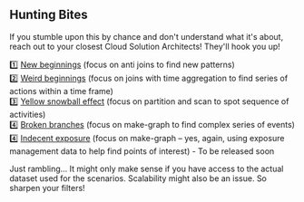 ## Hunting Bites

If you stumble upon this by chance and don't understand what it's about, reach out to your closest Cloud Solution Architects! They'll hook you up!

1️⃣ [New beginnings](/01-NewBeginnings.md) (focus on anti joins to find new patterns)        
2️⃣ [Weird beginnings](/02-WeirdBeginnings.md) (focus on joins with time aggregation to find series of actions within a time frame)        
3️⃣ [Yellow snowball effect](/03-YellowSnowballEffect.md) (focus on partition and scan to spot sequence of activities)       
4️⃣ [Broken branches](/04-BrokenBranches.md) (focus on make-graph to find complex series of events)    
4️⃣ [Indecent exposure](/05-IndecentExposure.md) (focus on make-graph – yes, again, using exposure management data to help find points of interest) - To be released soon         

Just rambling... It might only make sense if you have access to the actual dataset used for the scenarios. Scalability might also be an issue. So sharpen your filters!
